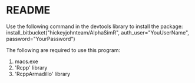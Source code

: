 # README #

Use the following command in the devtools library to install the package:
install_bitbucket("hickeyjohnteam/AlphaSimR", auth_user="YouUserName", password="YourPassword")


The following are required to use this program:
1. macs.exe
2. 'Rcpp' library
3. 'RcppArmadillo' library